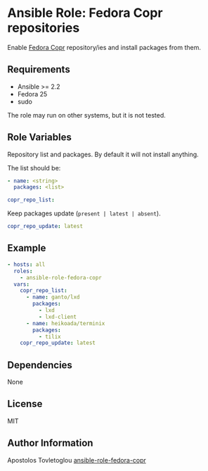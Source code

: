 # Ansible Role: Fedora Copr repositories

Enable [Fedora Copr](https://copr.fedorainfracloud.org/) repository/ies and install packages from them.

## Requirements

- Ansible >= 2.2
- Fedora 25
- sudo

The role may run on other systems, but it is not tested.

## Role Variables

Repository list and packages. By default it will not install anything.

The list should be:

```yml
- name: <string>
  packages: <list>
```

```yml
copr_repo_list:
```

Keep packages update (`present | latest | absent`).

```yml
copr_repo_update: latest
```

## Example

```yml
- hosts: all
  roles:
    - ansible-role-fedora-copr
  vars:
    copr_repo_list:
      - name: ganto/lxd
        packages:
          - lxd
          - lxd-client
      - name: heikoada/terminix
        packages:
          - tilix
    copr_repo_update: latest
```

## Dependencies

None

## License

MIT

## Author Information

Apostolos Tovletoglou [ansible-role-fedora-copr](https://github.com/tovletoglou/ansible-role-fedora-copr)

